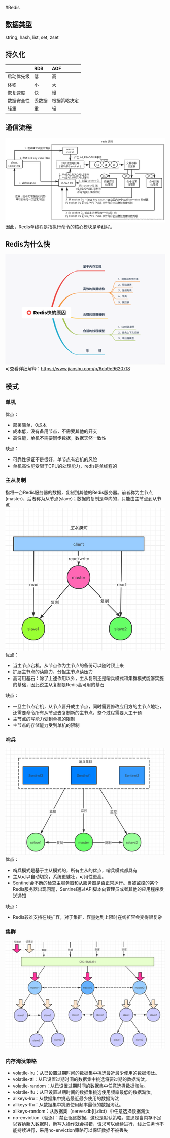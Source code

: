 #Redis

## 数据类型
string, hash, list, set, zset

## 持久化
|&nbsp;|RDB|AOF|
|-------|:---|:---|
|启动优先级|低|高|
|体积|小|大|
|恢复速度|快|慢|
|数据安全性|丢数据|根据策略决定|
|轻重|重|轻|

## 通信流程
![avatar](redis.png)
因此，Redis单线程是指执行命令的核心模块是单线程。

## Redis为什么快
![avatar](redis-fast.png)
可查看详细解释：https://www.jianshu.com/p/6cb9e96207f8

## 模式
### 单机
优点：
* 部署简单，0成本
* 成本低，没有备用节点，不需要其他的开支
* 高性能，单机不需要同步数据，数据天然一致性

缺点：
* 可靠性保证不是很好，单节点有宕机的风险
* 单机高性能受限于CPU的处理能力，redis是单线程的

### 主从复制
指将一台Redis服务器的数据，复制到其他的Redis服务器。前者称为主节点(master)，后者称为从节点(slave)；数据的复制是单向的，只能由主节点到从节点
![avatar](master-slave.jpg)
优点：
* 当主节点宕机，从节点作为主节点的备份可以随时顶上来
* 扩展主节点的读能力，分担主节点读压力
* 高可用基石：除了上述作用以外，主从复制还是哨兵模式和集群模式能够实施的基础，因此说主从复制是Redis高可用的基石

缺点：
* 一旦主节点宕机，从节点晋升成主节点，同时需要修改应用方的主节点地址，还需要命令所有从节点去复制新的主节点，整个过程需要人工干预
* 主节点的写能力受到单机的限制
* 主节点的存储能力受到单机的限制

### 哨兵
![avatar](sentinel.jpg)
优点：
* 哨兵模式是基于主从模式的，所有主从的优点，哨兵模式都具有
* 主从可以自动切换，系统更健壮，可用性更高。
* Sentinel会不断的检查主服务器和从服务器是否正常运行。当被监控的某个Redis服务器出现问题，Sentinel通过API脚本向管理员或者其他的应用程序发送通知

缺点：
* Redis较难支持在线扩容，对于集群，容量达到上限时在线扩容会变得很复杂

### 集群
![avatar](cluster.jpg)

### 内存淘汰策略
* volatile-lru：从已设置过期时间的数据集中挑选最近最少使用的数据淘汰。
* volatile-ttl：从已设置过期时间的数据集中挑选将要过期的数据淘汰。
* volatile-random：从已设置过期时间的数据集中任意选择数据淘汰。
* volatile-lfu：从已设置过期时间的数据集挑选使用频率最低的数据淘汰。
* allkeys-lru：从数据集中挑选最近最少使用的数据淘汰
* allkeys-lfu：从数据集中挑选使用频率最低的数据淘汰。
* allkeys-random：从数据集（server.db[i].dict）中任意选择数据淘汰
* no-enviction（驱逐）：禁止驱逐数据，这也是默认策略。意思是当内存不足以容纳新入数据时，新写入操作就会报错，请求可以继续进行，线上任务也不能持续进行，采用no-enviction策略可以保证数据不被丢失